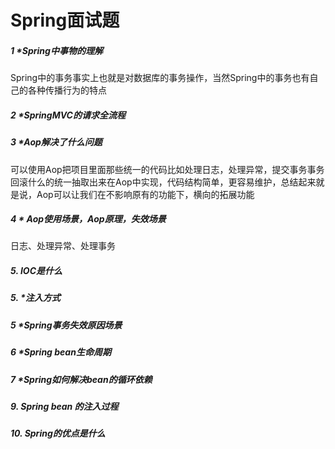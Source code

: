 # Spring面试题

##### 1 *Spring中事物的理解

Spring中的事务事实上也就是对数据库的事务操作，当然Spring中的事务也有自己的各种传播行为的特点

##### 2 *SpringMVC的请求全流程

##### 3 *Aop解决了什么问题

可以使用Aop把项目里面那些统一的代码比如处理日志，处理异常，提交事务事务回滚什么的统一抽取出来在Aop中实现，代码结构简单，更容易维护，总结起来就是说，Aop可以让我们在不影响原有的功能下，横向的拓展功能

##### 4 * Aop使用场景，Aop原理，失效场景

日志、处理异常、处理事务



##### 5. IOC是什么

##### 5. *注入方式

##### 5 *Spring事务失效原因场景

##### 6 *Spring bean生命周期

##### 7 *Spring如何解决bean的循环依赖

##### 9. Spring bean 的注入过程

##### 10. Spring的优点是什么